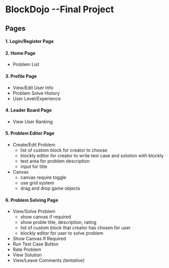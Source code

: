 # **BlockDojo --Final Project**
## Pages
#### 1. Login/Register Page
#### 2. Home Page
* Problem List
#### 3. Profile Page
* View/Edit User Info
* Problem Solve History
* User Level/Experience
#### 4. Leader Board Page
* View User Ranking
#### 5. Problem Editer Page
* Create/Edit Problem
    * list of custom block for creator to choose
    * blockly editor for creator to write test case and solution with blockly
    * text area for problem description
    * input for title
* Canvas
    * canvas require toggle
    * use grid system
    * drag and drop game objects
#### 6. Problem Solving Page
* View/Solve Problem
    * show canvas if required
    * show proble title, description, rating
    * list of custom block that creator has chosen for user
    * blockly editor for user to solve problem
* Show Canvas If Required
* Run Test Case Button
* Rate Problem
* View Solution
* View/Leave Comments *(tentative)*
